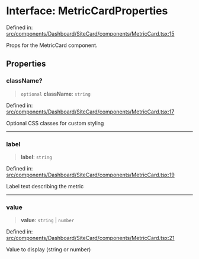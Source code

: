 # Interface: MetricCardProperties

Defined in: [src/components/Dashboard/SiteCard/components/MetricCard.tsx:15](https://github.com/Nick2bad4u/Uptime-Watcher/blob/dca5483e793478722cd3e6e125cafcec5fc771f0/src/components/Dashboard/SiteCard/components/MetricCard.tsx#L15)

Props for the MetricCard component.

## Properties

### className?

> `optional` **className**: `string`

Defined in: [src/components/Dashboard/SiteCard/components/MetricCard.tsx:17](https://github.com/Nick2bad4u/Uptime-Watcher/blob/dca5483e793478722cd3e6e125cafcec5fc771f0/src/components/Dashboard/SiteCard/components/MetricCard.tsx#L17)

Optional CSS classes for custom styling

***

### label

> **label**: `string`

Defined in: [src/components/Dashboard/SiteCard/components/MetricCard.tsx:19](https://github.com/Nick2bad4u/Uptime-Watcher/blob/dca5483e793478722cd3e6e125cafcec5fc771f0/src/components/Dashboard/SiteCard/components/MetricCard.tsx#L19)

Label text describing the metric

***

### value

> **value**: `string` \| `number`

Defined in: [src/components/Dashboard/SiteCard/components/MetricCard.tsx:21](https://github.com/Nick2bad4u/Uptime-Watcher/blob/dca5483e793478722cd3e6e125cafcec5fc771f0/src/components/Dashboard/SiteCard/components/MetricCard.tsx#L21)

Value to display (string or number)
